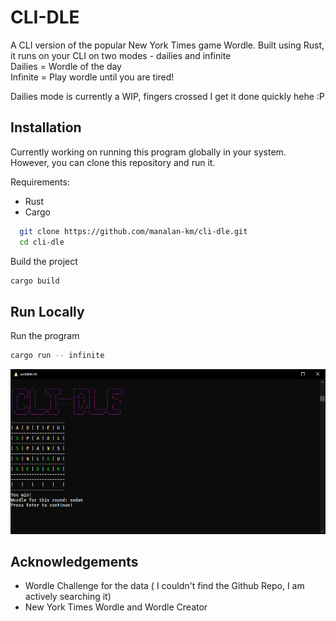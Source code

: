 
# CLI-DLE

A CLI version of the popular New York Times game Wordle. Built using Rust, it runs on your CLI on two modes - dailies and infinite \
Dailies = Wordle of the day \
Infinite = Play wordle until you are tired!

Dailies mode is currently a WIP, fingers crossed I get it done quickly hehe :P

## Installation

Currently working on running this program globally in your system. However, you can clone this repository and run it.

Requirements:
- Rust
- Cargo

```bash
  git clone https://github.com/manalan-km/cli-dle.git
  cd cli-dle
```
Build the project
```bash
cargo build
```


## Run Locally

Run the program
```bash
cargo run -- infinite
```
![Alt text](./images/image.png?raw=true "CLI-dle example")

## Acknowledgements

 - Wordle Challenge for the data ( I couldn't find the Github Repo, I am actively searching it)
 - New York Times Wordle and Wordle Creator

